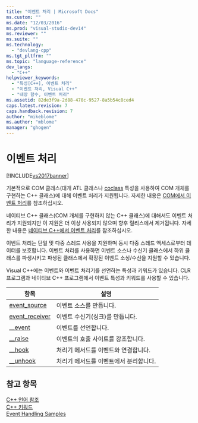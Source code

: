 ```yaml
---
title: "이벤트 처리 | Microsoft Docs"
ms.custom: ""
ms.date: "12/03/2016"
ms.prod: "visual-studio-dev14"
ms.reviewer: ""
ms.suite: ""
ms.technology: 
  - "devlang-cpp"
ms.tgt_pltfrm: ""
ms.topic: "language-reference"
dev_langs: 
  - "C++"
helpviewer_keywords: 
  - "특성[C++], 이벤트 처리"
  - "이벤트 처리, Visual C++"
  - "내장 함수, 이벤트 처리"
ms.assetid: 82de3f9a-2d88-470c-9527-8a5b54c8ced4
caps.latest.revision: 7
caps.handback.revision: 7
author: "mikeblome"
ms.author: "mblome"
manager: "ghogen"
---
```

# 이벤트 처리
[!INCLUDE[vs2017banner](../assembler/inline/includes/vs2017banner.md)]

기본적으로 COM 클래스\(대개 ATL 클래스나 [coclass](../windows/coclass.md) 특성을 사용하여 COM 개체를 구현하는 C\+\+ 클래스\)에 대해 이벤트 처리가 지원됩니다.  자세한 내용은 [COM에서 이벤트 처리](../cpp/event-handling-in-com.md)를 참조하십시오.  
  
 네이티브 C\+\+ 클래스\(COM 개체를 구현하지 않는 C\+\+ 클래스\)에 대해서도 이벤트 처리가 지원되지만 이 지원은 더 이상 사용되지 않으며 향후 릴리스에서 제거됩니다.  자세한 내용은 [네이티브 C\+\+에서 이벤트 처리](../cpp/event-handling-in-native-cpp.md)를 참조하십시오.  
  
 이벤트 처리는 단일 및 다중 스레드 사용을 지원하며 동시 다중 스레드 액세스로부터 데이터를 보호합니다.  이벤트 처리를 사용하면 이벤트 소스나 수신기 클래스에서 하위 클래스를 파생시키고 파생된 클래스에서 확장된 이벤트 소싱\/수신을 지원할 수 있습니다.  
  
 Visual C\+\+에는 이벤트와 이벤트 처리기를 선언하는 특성과 키워드가 있습니다.  CLR 프로그램과 네이티브 C\+\+ 프로그램에서 이벤트 특성과 키워드를 사용할 수 있습니다.  
  
|항목|설명|  
|--------|--------|  
|[event\_source](../windows/event-source.md)|이벤트 소스를 만듭니다.|  
|[event\_receiver](../windows/event-receiver.md)|이벤트 수신기\(싱크\)를 만듭니다.|  
|[\_\_event](../cpp/event.md)|이벤트를 선언합니다.|  
|[\_\_raise](../cpp/raise.md)|이벤트의 호출 사이트를 강조합니다.|  
|[\_\_hook](../cpp/hook.md)|처리기 메서드를 이벤트와 연결합니다.|  
|[\_\_unhook](../cpp/unhook.md)|처리기 메서드를 이벤트에서 분리합니다.|  
  
## 참고 항목  
 [C\+\+ 언어 참조](../cpp/cpp-language-reference.md)   
 [C\+\+ 키워드](../cpp/keywords-cpp.md)   
 [Event Handling Samples](http://msdn.microsoft.com/ko-kr/cc0287d4-f92b-4da5-85fc-a0f186e16424)